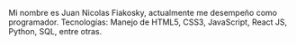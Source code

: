 Mi nombre es Juan Nicolas Fiakosky, actualmente me desempeño como programador. 
Tecnologías: Manejo de HTML5, CSS3, JavaScript, React JS, Python, SQL, entre otras. 
